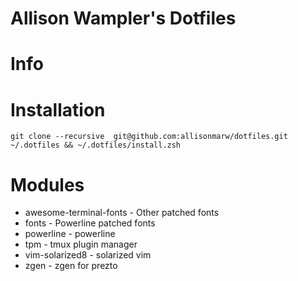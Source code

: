 # Allison Wampler's Dotfiles

# Info 

# Installation

    git clone --recursive  git@github.com:allisonmarw/dotfiles.git ~/.dotfiles && ~/.dotfiles/install.zsh


# Modules

* awesome-terminal-fonts - Other patched fonts
* fonts - Powerline patched fonts
* powerline - powerline
* tpm - tmux plugin manager
* vim-solarized8 - solarized vim
* zgen - zgen for prezto

